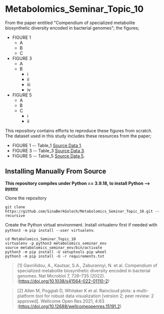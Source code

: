# Metabolomics_Seminar_Topic_10

From the paper entitled "Compendium of specialized metabolite biosynthetic diversity encoded in bacterial genomes"; the figures;

* FIGURE 1
    * A
    * B
    * C
* FIGURE 3
    * A
    * B
        * i
        * ii
        * iii
        * iv
* FIGURE 5
    * A
    * B
    * C
        * i
        * ii

This repository contains efforts to reproduce these figures from scratch. The dataset used in this study includes these resources from the paper;

* FIGURE 1 -- Table_1 [Source Data 1](https://static-content.springer.com/esm/art%3A10.1038%2Fs41564-022-01110-2/MediaObjects/41564_2022_1110_MOESM5_ESM.xlsx "Source Data 1").
* FIGURE 3 -- Table_3  [Source Data 3](https://static-content.springer.com/esm/art%3A10.1038%2Fs41564-022-01110-2/MediaObjects/41564_2022_1110_MOESM7_ESM.xlsx "Source Data 3").
* FIGURE 5 -- Table_5 [Source Data 5](https://static-content.springer.com/esm/art%3A10.1038%2Fs41564-022-01110-2/MediaObjects/41564_2022_1110_MOESM9_ESM.xlsx "Source Data 5").

## Installing Manually From Source

**This repository compiles under Python == 3.9.18, to install Python --> [pyenv](https://github.com/pyenv/pyenv)**

Clone the repository

```
git clone https://github.com/SinaBerkGolech/Metabolomics_Seminar_Topic_10.git --recursive
```

Create the Python virtual environment.  Install virtualenv first if needed with `python3 -m pip install --user virtualenv`.
```
cd Metabolomics_Seminar_Topic_10
virtualenv -p python3 metabolomics_seminar_env
source metabolomics_seminar_env/bin/activate
python3 -m pip install -U setuptools pip wheel
python3 -m pip install -U -r requirements.txt
```

> [1] Gavriilidou, A., Kautsar, S.A., Zaburannyi, N. et al. Compendium of specialized metabolite biosynthetic diversity encoded in bacterial genomes. Nat Microbiol 7, 726–735 (2022). (https://doi.org/10.1038/s41564-022-01110-2)

> [2] Allen M, Poggiali D, Whitaker K et al. Raincloud plots: a multi-platform tool for robust data visualization [version 2; peer review: 2 approved]. Wellcome Open Res 2021, 4:63 (https://doi.org/10.12688/wellcomeopenres.15191.2)

